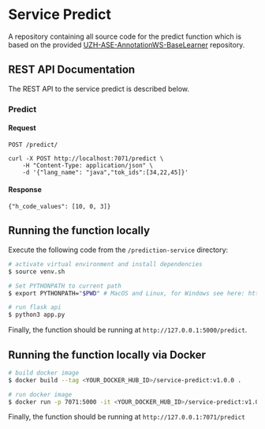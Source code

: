 # Service Predict
A repository containing all source code for the predict function which is based on the provided [UZH-ASE-AnnotationWS-BaseLearner](https://github.com/MEPalma/UZH-ASE-AnnotationWS-BaseLearner) repository.

## REST API Documentation

The REST API to the service predict is described below.

### Predict

#### Request

`POST /predict/`

    curl -X POST http://localhost:7071/predict \
        -H "Content-Type: application/json" \
        -d '{"lang_name": "java","tok_ids":[34,22,45]}'

#### Response

    {"h_code_values": [10, 0, 3]}

## Running the function locally
Execute the following code from the `/prediction-service` directory:

```bash
# activate virtual environment and install dependencies
$ source venv.sh

# Set PYTHONPATH to current path
$ export PYTHONPATH="$PWD" # MacOS and Linux, for Windows see here: https://bic-berkeley.github.io/psych-214-fall-2016/using_pythonpath.html

# run flask api
$ python3 app.py
```

Finally, the function should be running at ```http://127.0.0.1:5000/predict```. 

## Running the function locally via Docker

```bash
# build docker image
$ docker build --tag <YOUR_DOCKER_HUB_ID>/service-predict:v1.0.0 .

# run docker image
$ docker run -p 7071:5000 -it <YOUR_DOCKER_HUB_ID>/service-predict:v1.0.0
```

Finally, the function should be running at ```http://127.0.0.1:7071/predict```